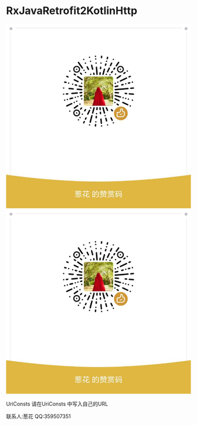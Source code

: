 # RxJavaRetrofit2KotlinHttp


![](./img/01.jpg '描述')
![avatar](./img/01.jpg)

UriConsts  请在UriConsts 中写入自己的URL

联系人:葱花
QQ:359507351

